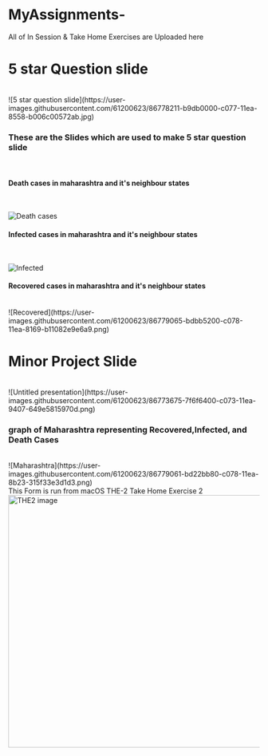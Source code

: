 # MyAssignments-

All of In Session & Take Home Exercises are Uploaded here
<br>
<h1>5 star Question slide</h1><br>
![5 star question slide](https://user-images.githubusercontent.com/61200623/86778211-b9db0000-c077-11ea-8558-b006c00572ab.jpg)
<br>
<h3>These are the Slides which are used to make 5 star question slide</h3><br>
<h4>Death cases in maharashtra and it's neighbour  states</h4><br>

![Death cases](https://user-images.githubusercontent.com/61200623/86777873-5781ff80-c077-11ea-9e59-1be490175014.png)<br>

<h4>Infected cases in maharashtra and it's neighbour  states</h4><br>

![Infected](https://user-images.githubusercontent.com/61200623/86779056-bbf18e80-c078-11ea-84b8-bbb5652b4577.png)
<br>
<h4>Recovered cases in maharashtra and it's neighbour  states</h4><br>
![Recovered](https://user-images.githubusercontent.com/61200623/86779065-bdbb5200-c078-11ea-8169-b11082e9e6a9.png)

<br>
<h1>Minor Project Slide</h1><br>
![Untitled presentation](https://user-images.githubusercontent.com/61200623/86773675-7f6f6400-c073-11ea-9407-649e5815970d.png)<br>
<h3>graph of Maharashtra representing Recovered,Infected, and Death Cases</h3><br>
![Maharashtra](https://user-images.githubusercontent.com/61200623/86779061-bd22bb80-c078-11ea-8b23-315f33e3d1d3.png)

<br>
This Form is run from macOS 
THE-2 Take Home Exercise 2
<br>
<img width="506" alt="THE2 image" src="https://user-images.githubusercontent.com/61200623/86533144-8b7ce980-beec-11ea-87a8-eb1ef9c03d03.png">

